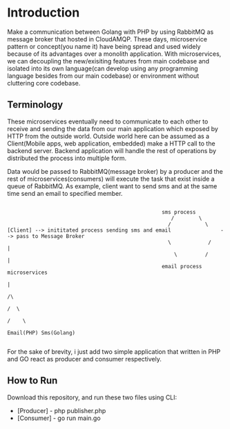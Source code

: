 # Introduction
Make a communication between Golang with PHP by using RabbitMQ as message broker that hosted in CloudAMQP. These days, microservice pattern or concept(you name it) have being spread and used widely because of its advantages over a monolith application. With microservices, we can decoupling the new/exisiting features from main codebase and isolated into its own language(can develop using any programming language besides from our main codebase) or environment without cluttering core codebase. 

## Terminology
These microservices eventually need to communicate to each other to receive and sending the data from our main application which exposed by HTTP from the outside world. Outside world here can be assumed as a Client(Mobile apps, web application, embedded) make a HTTP call to the backend server. Backend application will handle the rest of operations by distributed the process into multiple form.

Data would be passed to RabbitMQ(message broker) by a producer and the rest of microservices(consumers) will execute the task that exist inside a queue of RabbitMQ. As example, client want to send sms and at the same time send an email to specified member. 

```

                                                  sms process  
                                                     /        \  
                                                    /           \
[Client] --> inititated process sending sms and email                --> pass to Message Broker 
                                                    \            /              |
                                                      \         /               |
                                                  email process           microservices
                                                                                |
                                                                                /\
                                                                               /  \
                                                                              /    \
                                                                        Email(PHP) Sms(Golang)
                                                                        
```

For the sake of brevity, i just add two simple application that written in PHP and GO react as producer and consumer respectively.

## How to Run
Download this repository, and run these two files using CLI:
- [Producer] - php publisher.php
- [Consumer] - go run main.go
